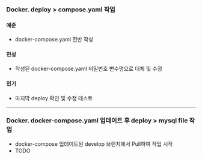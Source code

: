 ### Docker. deploy > compose.yaml 작업
#### 예준
- docker-compose.yaml 전반 작성  

#### 민성
- 작성된 docker-compose.yaml 비밀번호 변수명으로 대체 및 수정
  
#### 민기
- 마지막 deploy 확인 및 수정 테스트

---
### Docker. docker-compose.yaml 업데이트 후 deploy > mysql file 작업
- docker-compose 업데이트된 develop 브랜치에서 Pull하여 작업 시작
- TODO